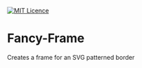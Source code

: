 [![MIT Licence](https://badges.frapsoft.com/os/mit/mit.svg?v=103)](https://opensource.org/licenses/mit-license.php)

# Fancy-Frame

Creates a frame for an SVG patterned border
